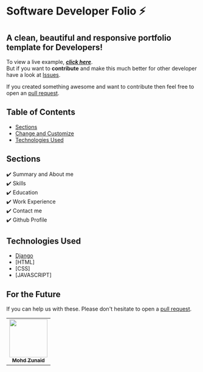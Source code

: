 # Software Developer Folio ⚡️ 
## A clean, beautiful and responsive portfolio template for Developers!
To view a live example,  ***[click here](https://moohdzunaid.herokuapp.com)***.
<br>
But if you want to **contribute** and make this much better for other developer have a look at [Issues](https://github.com/mdzunaid2718/Portfolio/issues).

If you created something awesome and want to contribute then feel free to open an [pull request]().

## Table of Contents
- [Sections](#sections)
- [Change and Customize](#change-and-customize-every-section-according-to-your-need)
- [Technologies Used](#technologies-used)

## Sections
✔️ Summary and About me\
✔️ Skills\
✔️ Education\
✔️ Work Experience\
✔️ Contact me\
✔️ Github Profile

## Technologies Used 

- [Django](https:/djangoproject.com/)
- [HTML]
- [CSS]
- [JAVASCRIPT]



## For the Future
If you can help us with these. Please don't hesitate to open a [pull request](https://github.com/mdzunaid2718/portfolio/pulls).

<table>
  <tr>
    <td align="center"><a href="https://github.com/mdzunaid2718"><img src="" width="100px;" alt=""/><br /><sub><b>Mohd Zunaid</b></sub></a></td>
  </tr>
</table>
